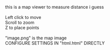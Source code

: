 this is a map viewer to measure distance i guess
<br>
<br>
Left click to move
<br>
Scroll to zoom
<br>
Z to place points
<br>
<br>
"image.png" is the map image
<br>
CONFIGURE SETTINGS IN "html.html" DIRECTLY
